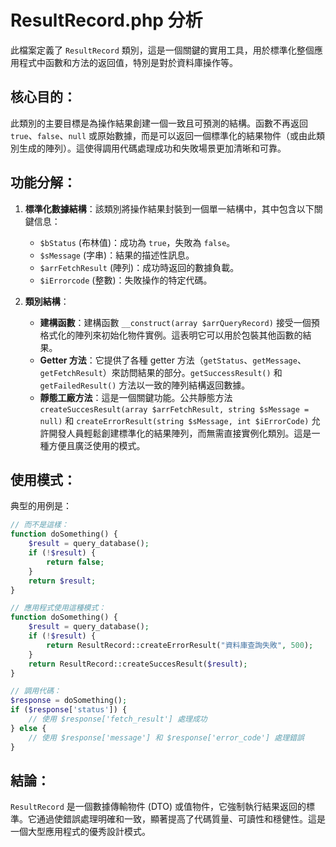# ResultRecord.php 分析

此檔案定義了 `ResultRecord` 類別，這是一個關鍵的實用工具，用於標準化整個應用程式中函數和方法的返回值，特別是對於資料庫操作等。

## 核心目的：

此類別的主要目標是為操作結果創建一個一致且可預測的結構。函數不再返回 `true`、`false`、`null` 或原始數據，而是可以返回一個標準化的結果物件（或由此類別生成的陣列）。這使得調用代碼處理成功和失敗場景更加清晰和可靠。

## 功能分解：

1.  **標準化數據結構**：該類別將操作結果封裝到一個單一結構中，其中包含以下關鍵信息：
    *   `$bStatus` (布林值)：成功為 `true`，失敗為 `false`。
    *   `$sMessage` (字串)：結果的描述性訊息。
    *   `$arrFetchResult` (陣列)：成功時返回的數據負載。
    *   `$iErrorcode` (整數)：失敗操作的特定代碼。

2.  **類別結構**：
    *   **建構函數**：建構函數 `__construct(array $arrQueryRecord)` 接受一個預格式化的陣列來初始化物件實例。這表明它可以用於包裝其他函數的結果。
    *   **Getter 方法**：它提供了各種 getter 方法（`getStatus`、`getMessage`、`getFetchResult`）來訪問結果的部分。`getSuccessResult()` 和 `getFailedResult()` 方法以一致的陣列結構返回數據。
    *   **靜態工廠方法**：這是一個關鍵功能。公共靜態方法 `createSuccesResult(array $arrFetchResult, string $sMessage = null)` 和 `createErrorResult(string $sMessage, int $iErrorCode)` 允許開發人員輕鬆創建標準化的結果陣列，而無需直接實例化類別。這是一種方便且廣泛使用的模式。

## 使用模式：

典型的用例是：

```php
// 而不是這樣：
function doSomething() {
    $result = query_database();
    if (!$result) {
        return false;
    }
    return $result;
}

// 應用程式使用這種模式：
function doSomething() {
    $result = query_database();
    if (!$result) {
        return ResultRecord::createErrorResult("資料庫查詢失敗", 500);
    }
    return ResultRecord::createSuccesResult($result);
}

// 調用代碼：
$response = doSomething();
if ($response['status']) {
    // 使用 $response['fetch_result'] 處理成功
} else {
    // 使用 $response['message'] 和 $response['error_code'] 處理錯誤
}
```

## 結論：

`ResultRecord` 是一個數據傳輸物件 (DTO) 或值物件，它強制執行結果返回的標準。它通過使錯誤處理明確和一致，顯著提高了代碼質量、可讀性和穩健性。這是一個大型應用程式的優秀設計模式。
